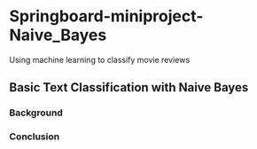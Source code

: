 # Springboard-miniproject-Naive_Bayes
Using machine learning to classify movie reviews
## Basic Text Classification with Naive Bayes
### Background 
### Conclusion
